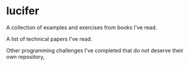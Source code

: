 lucifer
======

A collection of examples and exercises from books I've read. 

A list of technical papers I've read.

Other programming challenges I've completed that do not deserve their own repository,
